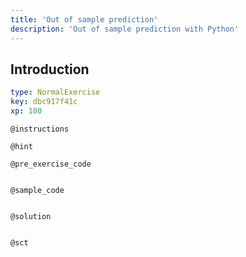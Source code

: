 ```yaml
---
title: 'Out of sample prediction'
description: 'Out of sample prediction with Python'
---
```


## Introduction

```yaml
type: NormalExercise
key: dbc917f41c
xp: 100
```



`@instructions`


`@hint`


`@pre_exercise_code`
```{python}

```

`@sample_code`
```{python}

```

`@solution`
```{python}

```

`@sct`
```{python}

```
